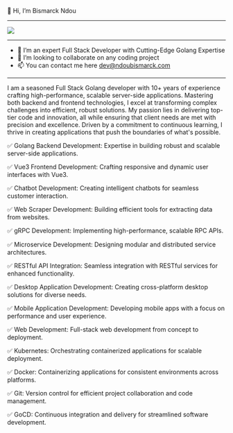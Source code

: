 👋 Hi, I’m Bismarck Ndou

---
![](https://komarev.com/ghpvc/?username=ndoubismarck&color=007bfc&abbreviated=true&style=for-the-badge&label=Profile%20Views)

---
- 👀 I’m an expert Full Stack Developer with Cutting-Edge Golang Expertise
- 💞️ I’m looking to collaborate on any coding project
- 📫 You can contact me here dev@ndoubismarck.com

---
I am a seasoned Full Stack Golang developer with 10+ years of experience crafting high-performance, scalable server-side applications. Mastering both backend and frontend technologies, I excel at transforming complex challenges into efficient, robust solutions. My passion lies in delivering top-tier code and innovation, all while ensuring that client needs are met with precision and excellence. Driven by a commitment to continuous learning, I thrive in creating applications that push the boundaries of what's possible.

✅ Golang Backend Development: Expertise in building robust and scalable server-side applications.

✅ Vue3 Frontend Development: Crafting responsive and dynamic user interfaces with Vue3.

✅ Chatbot Development: Creating intelligent chatbots for seamless customer interaction.

✅ Web Scraper Development: Building efficient tools for extracting data from websites.

✅ gRPC Development: Implementing high-performance, scalable RPC APIs.

✅ Microservice Development: Designing modular and distributed service architectures.

✅ RESTful API Integration: Seamless integration with RESTful services for enhanced functionality.

✅ Desktop Application Development: Creating cross-platform desktop solutions for diverse needs.

✅ Mobile Application Development: Developing mobile apps with a focus on performance and user experience.

✅ Web Development: Full-stack web development from concept to deployment.

✅ Kubernetes: Orchestrating containerized applications for scalable deployment.

✅ Docker: Containerizing applications for consistent environments across platforms.

✅ Git: Version control for efficient project collaboration and code management.

✅ GoCD: Continuous integration and delivery for streamlined software development.
